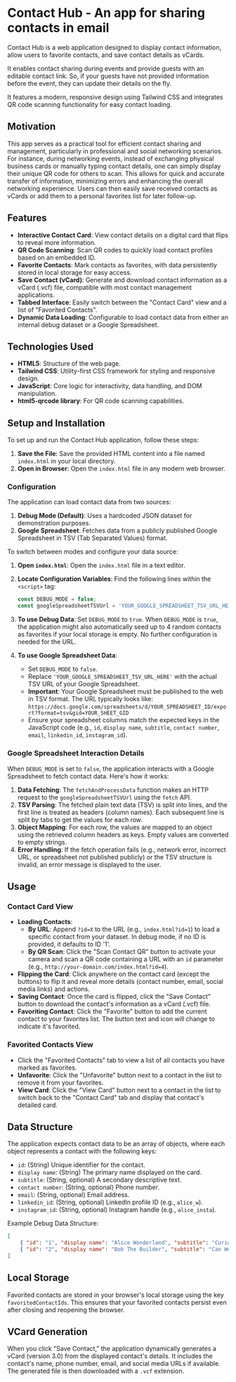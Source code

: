 # Contact Hub - An app for sharing contacts in email

Contact Hub is a web application designed to display contact information, allow users to favorite contacts, and save contact details as vCards.

It enables contact sharing during events and provide guests with an editable contact link. So, if your guests have not provided information before the event, they can update their details on the fly.

It features a modern, responsive design using Tailwind CSS and integrates QR code scanning functionality for easy contact loading.

## Motivation

This app serves as a practical tool for efficient contact sharing and management, particularly in professional and social networking scenarios. For instance, during networking events, instead of exchanging physical business cards or manually typing contact details, one can simply display their unique QR code for others to scan. This allows for quick and accurate transfer of information, minimizing errors and enhancing the overall networking experience. Users can then easily save received contacts as vCards or add them to a personal favorites list for later follow-up.

## Features

* **Interactive Contact Card**: View contact details on a digital card that flips to reveal more information.
* **QR Code Scanning**: Scan QR codes to quickly load contact profiles based on an embedded ID.
* **Favorite Contacts**: Mark contacts as favorites, with data persistently stored in local storage for easy access.
* **Save Contact (vCard)**: Generate and download contact information as a vCard (.vcf) file, compatible with most contact management applications.
* **Tabbed Interface**: Easily switch between the "Contact Card" view and a list of "Favorited Contacts".
* **Dynamic Data Loading**: Configurable to load contact data from either an internal debug dataset or a Google Spreadsheet.

## Technologies Used

* **HTML5**: Structure of the web page.
* **Tailwind CSS**: Utility-first CSS framework for styling and responsive design.
* **JavaScript**: Core logic for interactivity, data handling, and DOM manipulation.
* **html5-qrcode library**: For QR code scanning capabilities.

## Setup and Installation

To set up and run the Contact Hub application, follow these steps:

1.  **Save the File**: Save the provided HTML content into a file named `index.html` in your local directory.
2.  **Open in Browser**: Open the `index.html` file in any modern web browser.

### Configuration

The application can load contact data from two sources:

1.  **Debug Mode (Default)**: Uses a hardcoded JSON dataset for demonstration purposes.
2.  **Google Spreadsheet**: Fetches data from a publicly published Google Spreadsheet in TSV (Tab Separated Values) format.

To switch between modes and configure your data source:

1.  **Open `index.html`**: Open the `index.html` file in a text editor.
2.  **Locate Configuration Variables**: Find the following lines within the `<script>` tag:

    ```javascript
    const DEBUG_MODE = false;
    const googleSpreadsheetTSVUrl = 'YOUR_GOOGLE_SPREADSHEET_TSV_URL_HERE';
    ```

3.  **To use Debug Data**: Set `DEBUG_MODE` to `true`. When `DEBUG_MODE` is `true`, the application might also automatically seed up to 4 random contacts as favorites if your local storage is empty. No further configuration is needed for the URL.
4.  **To use Google Spreadsheet Data**:
    * Set `DEBUG_MODE` to `false`.
    * Replace `'YOUR_GOOGLE_SPREADSHEET_TSV_URL_HERE'` with the actual TSV URL of your Google Spreadsheet.
    * **Important**: Your Google Spreadsheet must be published to the web in TSV format. The URL typically looks like: `https://docs.google.com/spreadsheets/d/YOUR_SPREADSHEET_ID/export?format=tsv&gid=YOUR_SHEET_GID`
    * Ensure your spreadsheet columns match the expected keys in the JavaScript code (e.g., `id`, `display name`, `subtitle`, `contact number`, `email`, `linkedin_id`, `instagram_id`).

### Google Spreadsheet Interaction Details

When `DEBUG_MODE` is set to `false`, the application interacts with a Google Spreadsheet to fetch contact data. Here's how it works:

1.  **Data Fetching**: The `fetchAndProcessData` function makes an HTTP request to the `googleSpreadsheetTSVUrl` using the `fetch` API.
2.  **TSV Parsing**: The fetched plain text data (TSV) is split into lines, and the first line is treated as headers (column names). Each subsequent line is split by tabs to get the values for each row.
3.  **Object Mapping**: For each row, the values are mapped to an object using the retrieved column headers as keys. Empty values are converted to empty strings.
4.  **Error Handling**: If the fetch operation fails (e.g., network error, incorrect URL, or spreadsheet not published publicly) or the TSV structure is invalid, an error message is displayed to the user.

## Usage

### Contact Card View

* **Loading Contacts**:
    * **By URL**: Append `?id=X` to the URL (e.g., `index.html?id=1`) to load a specific contact from your dataset. In debug mode, if no ID is provided, it defaults to ID '1'.
    * **By QR Scan**: Click the "Scan Contact QR" button to activate your camera and scan a QR code containing a URL with an `id` parameter (e.g., `http://your-domain.com/index.html?id=4`).
* **Flipping the Card**: Click anywhere on the contact card (except the buttons) to flip it and reveal more details (contact number, email, social media links) and actions.
* **Saving Contact**: Once the card is flipped, click the "Save Contact" button to download the contact's information as a vCard (.vcf) file.
* **Favoriting Contact**: Click the "Favorite" button to add the current contact to your favorites list. The button text and icon will change to indicate it's favorited.

### Favorited Contacts View

* Click the "Favorited Contacts" tab to view a list of all contacts you have marked as favorites.
* **Unfavorite**: Click the "Unfavorite" button next to a contact in the list to remove it from your favorites.
* **View Card**: Click the "View Card" button next to a contact in the list to switch back to the "Contact Card" tab and display that contact's detailed card.

## Data Structure

The application expects contact data to be an array of objects, where each object represents a contact with the following keys:

* `id`: (String) Unique identifier for the contact.
* `display name`: (String) The primary name displayed on the card.
* `subtitle`: (String, optional) A secondary descriptive text.
* `contact number`: (String, optional) Phone number.
* `email`: (String, optional) Email address.
* `linkedin_id`: (String, optional) LinkedIn profile ID (e.g., `alice_w`).
* `instagram_id`: (String, optional) Instagram handle (e.g., `alice_insta`).

Example Debug Data Structure:

```json
[
    { "id": "1", "display name": "Alice Wonderland", "subtitle": "Curious Explorer", "contact number": "111-222-3333", "email": "alice@example.com", "linkedin_id": "alice_w", "instagram_id": "alice_insta" },
    { "id": "2", "display name": "Bob The Builder", "subtitle": "Can We Fix It?", "contact number": "", "email": "bob@example.com", "linkedin_id": "", "instagram_id": "bob_builds" }
]
```

## Local Storage

Favorited contacts are stored in your browser's local storage using the key `favoritedContactIds`. This ensures that your favorited contacts persist even after closing and reopening the browser.

## VCard Generation

When you click "Save Contact," the application dynamically generates a vCard (version 3.0) from the displayed contact's details. It includes the contact's name, phone number, email, and social media URLs if available. The generated file is then downloaded with a `.vcf` extension.
